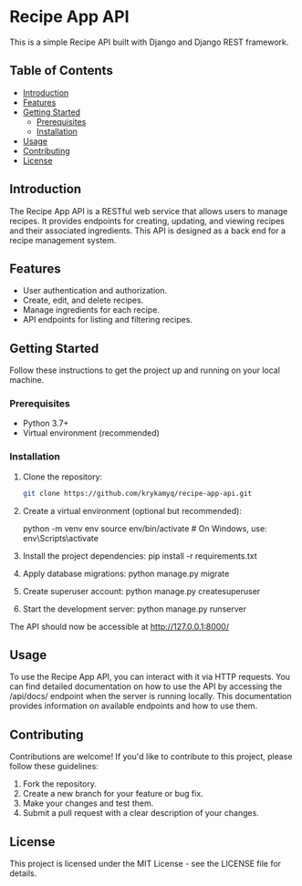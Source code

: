 # Recipe App API

This is a simple Recipe API built with Django and Django REST framework.

## Table of Contents

- [Introduction](#introduction)
- [Features](#features)
- [Getting Started](#getting-started)
  - [Prerequisites](#prerequisites)
  - [Installation](#installation)
- [Usage](#usage)
- [Contributing](#contributing)
- [License](#license)

## Introduction

The Recipe App API is a RESTful web service that allows users to manage recipes. It provides endpoints for creating, updating, and viewing recipes and their associated ingredients. This API is designed as a back end for a recipe management system.

## Features

- User authentication and authorization.
- Create, edit, and delete recipes.
- Manage ingredients for each recipe.
- API endpoints for listing and filtering recipes.

## Getting Started

Follow these instructions to get the project up and running on your local machine.

### Prerequisites

- Python 3.7+
- Virtual environment (recommended)

### Installation

1. Clone the repository:

   ```bash
   git clone https://github.com/krykamyq/recipe-app-api.git
2. Create a virtual environment (optional but recommended):

    python -m venv env
    source env/bin/activate  # On Windows, use: env\Scripts\activate
3. Install the project dependencies:
    pip install -r requirements.txt
4. Apply database migrations:
    python manage.py migrate
5. Create superuser account:
    python manage.py createsuperuser
6. Start the development server:
    python manage.py runserver

The API should now be accessible at http://127.0.0.1:8000/

## Usage

To use the Recipe App API, you can interact with it via HTTP requests. You can find detailed documentation on how to use the API by accessing the /api/docs/ endpoint when the server is running locally. This documentation provides information on available endpoints and how to use them.

## Contributing

Contributions are welcome! If you'd like to contribute to this project, please follow these guidelines:

1. Fork the repository.
2. Create a new branch for your feature or bug fix.
3. Make your changes and test them.
4. Submit a pull request with a clear description of your changes.

## License
This project is licensed under the MIT License - see the LICENSE file for details.




